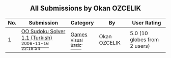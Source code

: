 ﻿<div align="center">

## All Submissions by Okan OZCELIK

</div>

No.  | Submission | Category | By   | User Rating
---- | ---------- | -------- | ---- | -----------
1 | [OO Sudoku Solver 1\.1 \(Turkish\)<br /><sup>2006-11-16 22:18:54</sup>](https://github.com/Planet-Source-Code/okan-ozcelik-oo-sudoku-solver-1-1-turkish__1-68272) | [Games<br /><sup>Visual Basic</sup>](../ByCategory/games__1-38.md) | Okan OZCELIK | 5.0 (10 globes from 2 users)
